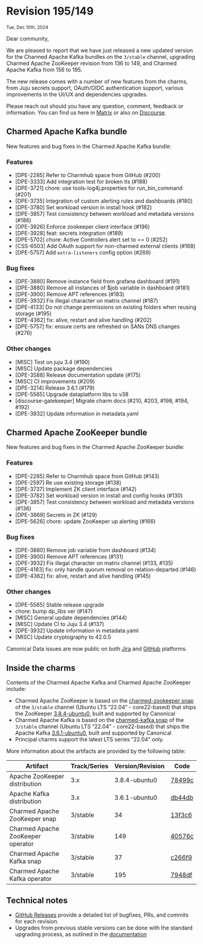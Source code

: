 # Revision 195/149
<sub>Tue, Dec 10th, 2024</sub>

Dear community,

We are pleased to report that we have just released a new updated version for the Charmed Apache Kafka bundles on the `3/stable` channel, 
upgrading Charmed Apache ZooKeeper revision from 136 to 149, and Charmed Apache Kafka from 156 to 195.

The new release comes with a number of new features from the charms, from Juju secrets support, OAuth/OIDC authentication support, various improvements in the UI/UX and dependencies upgrades.  

Please reach out should you have any question, comment, feedback or information. You can find us here in [Matrix](https://matrix.to/#/#charmhub-data-platform:ubuntu.com) or also on [Discourse](https://discourse.charmhub.io/).

## Charmed Apache Kafka bundle

New features and bug fixes in the Charmed Apache Kafka bundle:

### Features

* [DPE-2285] Refer to Charmhub space from GitHub (#200)
* [DPE-3333] Add integration test for broken tls (#188)
* [DPE-3721] chore: use tools-log4j.properties for run_bin_command (#201)
* [DPE-3735] Integration of custom alerting rules and dashboards (#180)
* [DPE-3780] Set workload version in install hook (#182)
* [DPE-3857] Test consistency between workload and metadata versions (#186)
* [DPE-3926] Enforce zookeeper client interface (#196)
* [DPE-3928] feat: secrets integration (#189)
* [DPE-5702] chore: Active Controllers alert set to == 0 (#252)
* [CSS-6503] Add OAuth support for non-charmed external clients (#168)
* [DPE-5757] Add `extra-listeners` config option (#269)

### Bug fixes

* [DPE-3880] Remove instance field from grafana dashboard (#191) 
* [DPE-3880] Remove all instances of $job variable in dashboard (#181)
* [DPE-3900] Remove APT references (#183)
* [DPE-3932] Fix illegal character on matrix channel (#187)
* [DPE-4133] Do not change permissions on existing folders when reusing storage (#195)
* [DPE-4362] fix: alive, restart and alive handling (#202)
* [DPE-5757] fix: ensure certs are refreshed on SANs DNS changes (#276)

### Other changes

* [MISC] Test on juju 3.4 (#190)
* [MISC] Update package dependencies
* [DPE-3588] Release documentation update  (#175)
* [MISC] CI improvements (#209)
* [DPE-3214] Release 3.6.1 (#179)
* [DPE-5565] Upgrade dataplatform libs to v38
* [discourse-gatekeeper] Migrate charm docs (#210, #203, #198, #194, #192)
* [DPE-3932] Update information in metadata.yaml

## Charmed Apache ZooKeeper bundle

New features and bug fixes in the Charmed Apache ZooKeeper bundle:

### Features

* [DPE-2285] Refer to Charmhub space from GitHub (#143)
* [DPE-2597] Re use existing storage (#138)
* [DPE-3737] Implement ZK client interface (#142)
* [DPE-3782] Set workload version in install and config hooks (#130)
* [DPE-3857] Test consistency between workload and metadata versions (#136)
* [DPE-3869] Secrets in ZK (#129)
* [DPE-5626] chore: update ZooKeeper up alerting (#166)

### Bug fixes

* [DPE-3880] Remove job variable from dashboard (#134)
* [DPE-3900] Remove APT references (#131)
* [DPE-3932] Fix illegal character on matrix channel (#133, #135)
* [DPE-4183] fix: only handle quorum removal on relation-departed (#146)
* [DPE-4362] fix: alive, restart and alive handling (#145)

### Other changes

* [DPE-5565] Stable release upgrade
* chore: bump dp_libs ver (#147)
* [MISC] General update dependencies (#144)
* [MISC] Update CI to Juju 3.4 (#137)
* [DPE-3932] Update information in metadata.yaml
* [MISC] Update cryptography to 42.0.5

Canonical Data issues are now public on both [Jira](https://warthogs.atlassian.net/jira/software/c/projects/DPE/issues/) 
and [GitHub](https://github.com/canonical/kafka-operator/issues) platforms.

## Inside the charms

Contents of the Charmed Apache Kafka and Charmed Apache ZooKeeper include:

* Charmed Apache ZooKeeper is based on the [charmed-zookeeper snap](https://snapcraft.io/charmed-zookeeper) of the `3/stable` channel (Ubuntu LTS “22.04” - core22-based) that ships the ZooKeeper [3.8.4-ubuntu0](https://launchpad.net/zookeeper-releases/3.x/3.8.4-ubuntu0), built and supported by Canonical
* Charmed Apache Kafka is based on the [charmed-kafka snap](https://snapcraft.io/charmed-kafka) of the `3/stable` channel (Ubuntu LTS “22.04” - core22-based) that ships the Apache Kafka [3.6.1-ubuntu0](https://launchpad.net/kafka-releases/3.x/3.6.1-ubuntu0), built and supported by Canonical
* Principal charms support the latest LTS series “22.04” only.

More information about the artifacts are provided by the following table:

| Artifact                          | Track/Series | Version/Revision | Code                                                                                                                |
|-----------------------------------|--------------|------------------|---------------------------------------------------------------------------------------------------------------------|
| Apache ZooKeeper distribution     | 3.x          | 3.8.4-ubuntu0    | [78499c](https://git.launchpad.net/zookeeper-releases/tree/?h=lp-3.8.4&id=78499c9f4d4610f9fb963afdad1ffd1aab2a96b8) |
| Apache Kafka distribution         | 3.x          | 3.6.1-ubuntu0    | [db44db](https://git.launchpad.net/kafka-releases/tree/?h=lp-3.6.1&id=db44db1ebf870854dddfc3be0187a976b997d4dc)     |
| Charmed Apache ZooKeeper snap     | 3/stable     | 34               | [13f3c6](https://github.com/canonical/charmed-zookeeper-snap/tree/13f3c620658fdc55b7d6745b81c7b5a00e042e10)         |        
| Charmed Apache ZooKeeper operator | 3/stable     | 149              | [40576c](https://github.com/canonical/zookeeper-operator/commit/40576c1c87badd1e2352afc013ed0754808ef44c)           | 
| Charmed Apache Kafka snap         | 3/stable     | 37               | [c266f9](https://github.com/canonical/charmed-kafka-snap/tree/c266f9cd283408d2106d4682b67661205a12ea7f)             |  
| Charmed Apache Kafka operator     | 3/stable     | 195              | [7948df](https://github.com/canonical/kafka-operator/pull/241/commits/7948dfbbfaaa53fccc88beaa90f80de1e70beaa9)                 |   


## Technical notes

* [GitHub Releases](https://github.com/canonical/kafka-operator/releases) provide a detailed list of bugfixes, PRs, and commits for each revision.
* Upgrades from previous stable versions can be done with the standard upgrading process, as outlined in the [documentation](/t/charmed-kafka-documentation-how-to-upgrade/11814)